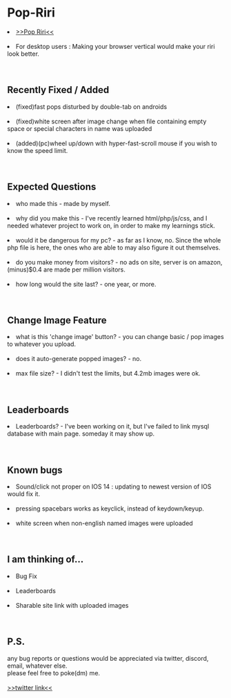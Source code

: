 <h1>Pop-Riri</h1>

<li><a href = "http://pop-riri.click/">>>Pop Riri<<</a></li><br>
<li>For desktop users : Making your browser vertical would make your riri look better.</li>
<br>
<br>
<h2>Recently Fixed / Added</h2>
<li>(fixed)fast pops disturbed by double-tab on androids</li><br>
<li>(fixed)white screen after image change when file containing empty space or special characters in name was uploaded</li><br>
<li>(added)(pc)wheel up/down with hyper-fast-scroll mouse if you wish to know the speed limit.</li><br>
<br>
<h2>Expected Questions</h2>
<li>who made this - made by myself.</li><br>
<li>why did you make this - I've recently learned html/php/js/css, and I needed whatever project to work on, in order to make my learnings stick.</li><br>
<li>would it be dangerous for my pc? - as far as I know, no. Since the whole php file is here, the ones who are able to may also figure it out themselves.</li><br>
<li>do you make money from visitors? - no ads on site, server is on amazon, (minus)$0.4 are made per million visitors.</li><br>
<li>how long would the site last? - one year, or more.</li><br>
<br>
<h2>Change Image Feature</h2>
<li>what is this 'change image' button? - you can change basic / pop images to whatever you upload.</li><br>
<li>does it auto-generate popped images? - no.</li><br>
<li>max file size? - I didn't test the limits, but 4.2mb images were ok.</li><br>
<br>
<h2>Leaderboards</h2>
<li>Leaderboards? - I've been working on it, but I've failed to link mysql database with main page. someday it may show up.</li><br>
<br>
<h2>Known bugs</h2>
<li>Sound/click not proper on IOS 14 : updating to newest version of IOS would fix it. </li><br>
<li>pressing spacebars works as keyclick, instead of keydown/keyup.</li><br>
<li>white screen when non-english named images were uploaded</li><br>
<br>
<h2>I am thinking of...</h2>
<li>Bug Fix</li><br>
<li>Leaderboards</li><br>
<li>Sharable site link with uploaded images</li><br>
<br>
<h2>P.S.</h2>
any bug reports or questions would be appreciated via twitter, discord, email, whatever else.<br>
please feel free to poke(dm) me.<br>
<br>
<a href = "https://twitter.com/mosinori2256">>>twitter link<<</a><br>
